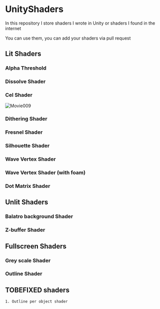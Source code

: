 # UnityShaders
In this repository I store shaders I wrote in Unity or shaders I found in the internet

You can use them, you can add your shaders via pull request


## Lit Shaders
### Alpha Threshold

### Dissolve Shader

### Cel Shader
![Movie009](https://github.com/user-attachments/assets/7531df0e-f6e2-44f1-ab98-6521a892ed7c)


### Dithering Shader

### Fresnel Shader

### Silhouette Shader

### Wave Vertex Shader

### Wave Vertex Shader (with foam)

### Dot Matrix Shader


## Unlit Shaders
### Balatro background Shader

### Z-buffer Shader


## Fullscreen Shaders 
### Grey scale Shader

### Outline Shader


## TOBEFIXED shaders
    1. Outline per object shader
